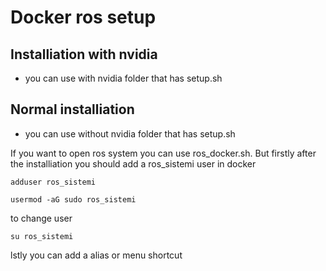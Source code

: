 # Docker ros setup

## Installiation with nvidia
- you can use with nvidia folder that has setup.sh 

## Normal installiation
- you can use without nvidia folder that has setup.sh

If you want to open ros system you can use ros_docker.sh. 
But firstly after the installiation you should add a ros_sistemi user in docker

```adduser ros_sistemi```

```usermod -aG sudo ros_sistemi```

to change user

```su ros_sistemi```

lstly you can add a alias or menu shortcut
